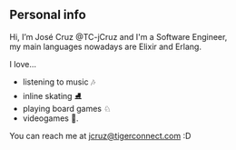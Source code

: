 ## Personal info
Hi, I’m José Cruz @TC-jCruz and I'm a Software Engineer,  
my main languages nowadays are Elixir and Erlang.

I love...
* listening to music 🎶
* inline skating ⛸
* playing board games ♘
* videogames 👾.

You can reach me at jcruz@tigerconnect.com :D

<!---
TC-jCruz/TC-jCruz is a ✨ special ✨ repository because its `README.md` (this file) appears on your GitHub profile.
You can click the Preview link to take a look at your changes.
--->
